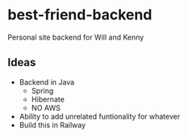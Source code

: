 # best-friend-backend
Personal site backend for Will and Kenny

## Ideas

* Backend in Java
  * Spring
  * Hibernate
  * NO AWS
* Ability to add unrelated funtionality for whatever
* Build this in Railway
  
